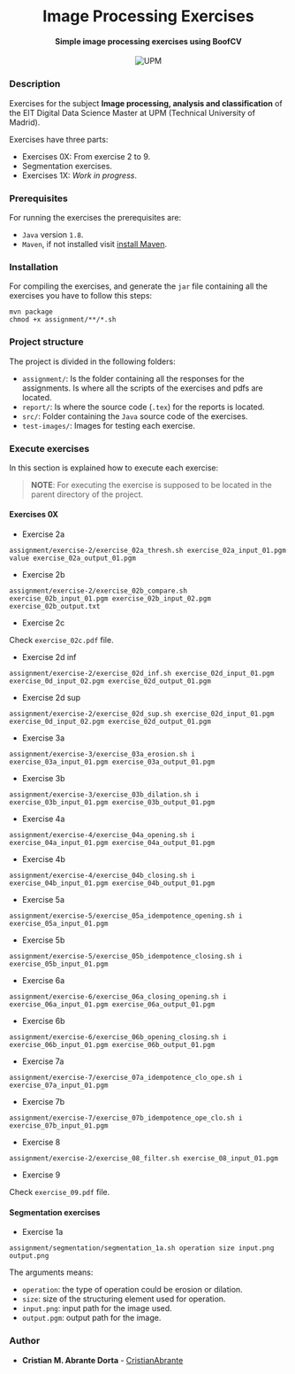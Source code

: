 <h1 align="center">Image Processing Exercises</h1>
<h4 align="center">Simple image processing exercises using BoofCV</h4>

<p align="center">
  <img alt="UPM" src="https://img.shields.io/badge/EIT%20Digital-UPM-blue?style=flat-square">
</p>

### Description 

Exercises for the subject **Image processing, analysis and classification** of the EIT Digital 
Data Science Master at UPM (Technical University of Madrid).

Exercises have three parts:

* Exercises 0X: From exercise 2 to 9.
* Segmentation exercises.
* Exercises 1X: *Work in progress*.

### Prerequisites

For running the exercises the prerequisites are:

* `Java` version `1.8`.
* `Maven`, if not installed visit [install Maven](https://maven.apache.org/install.html).

### Installation

For compiling the exercises, and generate the `jar` file containing all the exercises 
you have to follow this steps:

```
mvn package
chmod +x assignment/**/*.sh
```

### Project structure

The project is divided in the following folders:

* `assignment/`:  Is the folder containing all the responses for the assignments. Is where all the scripts of the exercises and pdfs are located.
* `report/`: Is where the source code (`.tex`) for the reports is located.
* `src/`: Folder containing the `Java` source code of the exercises.
* `test-images/`: Images for testing each exercise.

### Execute exercises

In this section is explained how to execute each exercise:

> **NOTE**: For executing the exercise is supposed to be located in the parent directory of the project.

#### Exercises 0X

* Exercise 2a

```
assignment/exercise-2/exercise_02a_thresh.sh exercise_02a_input_01.pgm value exercise_02a_output_01.pgm
```

* Exercise 2b

```
assignment/exercise-2/exercise_02b_compare.sh exercise_02b_input_01.pgm exercise_02b_input_02.pgm exercise_02b_output.txt
```

* Exercise 2c

Check `exercise_02c.pdf` file.

* Exercise 2d inf

```
assignment/exercise-2/exercise_02d_inf.sh exercise_02d_input_01.pgm exercise_0d_input_02.pgm exercise_02d_output_01.pgm
```

* Exercise 2d sup

```
assignment/exercise-2/exercise_02d_sup.sh exercise_02d_input_01.pgm exercise_0d_input_02.pgm exercise_02d_output_01.pgm
```

* Exercise 3a

```
assignment/exercise-3/exercise_03a_erosion.sh i exercise_03a_input_01.pgm exercise_03a_output_01.pgm
```

* Exercise 3b

```
assignment/exercise-3/exercise_03b_dilation.sh i exercise_03b_input_01.pgm exercise_03b_output_01.pgm
```

* Exercise 4a

```
assignment/exercise-4/exercise_04a_opening.sh i exercise_04a_input_01.pgm exercise_04a_output_01.pgm
```

* Exercise 4b

```
assignment/exercise-4/exercise_04b_closing.sh i exercise_04b_input_01.pgm exercise_04b_output_01.pgm
```

* Exercise 5a

```
assignment/exercise-5/exercise_05a_idempotence_opening.sh i exercise_05a_input_01.pgm
```

* Exercise 5b

```
assignment/exercise-5/exercise_05b_idempotence_closing.sh i exercise_05b_input_01.pgm
```

* Exercise 6a

```
assignment/exercise-6/exercise_06a_closing_opening.sh i exercise_06a_input_01.pgm exercise_06a_output_01.pgm
```

* Exercise 6b

```
assignment/exercise-6/exercise_06b_opening_closing.sh i exercise_06b_input_01.pgm exercise_06b_output_01.pgm
```

* Exercise 7a

```
assignment/exercise-7/exercise_07a_idempotence_clo_ope.sh i exercise_07a_input_01.pgm
```

* Exercise 7b

```
assignment/exercise-7/exercise_07b_idempotence_ope_clo.sh i exercise_07b_input_01.pgm
```

* Exercise 8

```
assignment/exercise-2/exercise_08_filter.sh exercise_08_input_01.pgm
```

* Exercise 9

Check `exercise_09.pdf` file.

#### Segmentation exercises

* Exercise 1a

```
assignment/segmentation/segmentation_1a.sh operation size input.png output.png
```

The arguments means:

   * `operation`: the type of operation could be erosion or dilation.
   * `size`: size of the structuring element used for operation.
   * `input.png`: input path for the image used.
   * `output.pgm`: output path for the image.

### Author

- **Cristian M. Abrante Dorta** - [CristianAbrante](https://github.com/CristianAbrante)